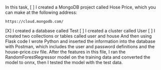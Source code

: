 In this task, 
[ ]  I created a MongoDB project called Hose Price, which you can make at the following address:
```
https://cloud.mongodb.com/
```
[X] I created a database called Test
[ ] I created a cluster called User
[ ] I created two collections or tables called user and house
 And then using Flask code  I wrote Python and inserted the information into the database with Postman, which includes the user and password definitions and the house-price.csv file. After the features in this file, I ran the RandomForestRegressor model on the training data and converted the model to onnx, then I tested the model with the test data.
